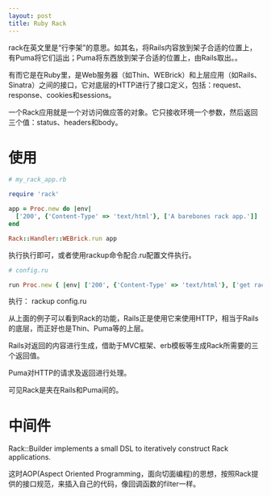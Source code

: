 ```yaml
---
layout: post
title: Ruby Rack
---
```


rack在英文里是“行李架”的意思。如其名，将Rails内容放到架子合适的位置上，有Puma将它们运出；Puma将东西放到架子合适的位置上，由Rails取出。。

有而它是在Ruby里，是Web服务器（如Thin、WEBrick）和上层应用（如Rails、Sinatra）之间的接口，它对底层的HTTP进行了接口定义，包括：request、response、cookies和sessions。

一个Rack应用就是一个对访问做应答的对象。它只接收环境一个参数，然后返回三个值：status、headers和body。

# 使用

```ruby
# my_rack_app.rb

require 'rack'

app = Proc.new do |env|
  ['200', {'Content-Type' => 'text/html'}, ['A barebones rack app.']]
end

Rack::Handler::WEBrick.run app
```

执行执行即可，或者使用rackup命令配合.ru配置文件执行。

```ruby
# config.ru

run Proc.new { |env| ['200', {'Content-Type' => 'text/html'}, ['get rack\'d']] }
```

执行： rackup config.ru


从上面的例子可以看到Rack的功能，Rails正是使用它来使用HTTP，相当于Rails的底层，而正好也是Thin、Puma等的上层。

Rails对返回的内容进行生成，借助于MVC框架、erb模板等生成Rack所需要的三个返回值。

Puma对HTTP的请求及返回进行处理。

可见Rack是夹在Rails和Puma间的。


# 中间件

Rack::Builder implements a small DSL to iteratively construct Rack applications.

这时AOP(Aspect Oriented Programming，面向切面编程)的思想，按照Rack提供的接口规范，来插入自己的代码，像回调函数的filter一样。

[1]: http://m.onkey.org/ruby-on-rack-1-hello-rack
[2]: http://m.onkey.org/ruby-on-rack-2-the-builder
[3]: http://railscasts.com/episodes/151-rack-middleware
